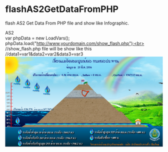 flashAS2GetDataFromPHP
======================

flash AS2 Get Data From PHP file and show like Infographic.

AS2<br>
var phpData = new LoadVars();<br>
phpData.load("http://www.yourdomain.com/show_flash.php");<br>
//show_flash.php file will be show like this<br>
//data1=var1&data2=var2&data3=var3<br>
<img src="https://raw.githubusercontent.com/songwut/flashAS2GetDataFromPHP/master/img.png"><br>
